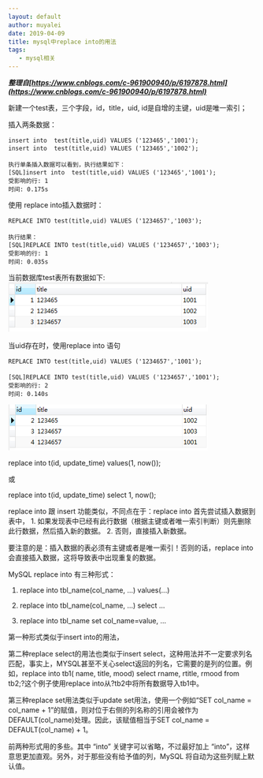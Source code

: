 ```yaml
---
layout: default
author: muyalei
date: 2019-04-09
title: mysql中replace into的用法
tags:
   - mysql相关
---
```



***整理自[https://www.cnblogs.com/c-961900940/p/6197878.html](https://www.cnblogs.com/c-961900940/p/6197878.html)***


新建一个test表，三个字段，id，title，uid,  id是自增的主键，uid是唯一索引；

插入两条数据：
```
insert into  test(title,uid) VALUES ('123465','1001');
insert into  test(title,uid) VALUES ('123465','1002');

执行单条插入数据可以看到，执行结果如下：
[SQL]insert into  test(title,uid) VALUES ('123465','1001');
受影响的行: 1
时间: 0.175s
```

使用 replace into插入数据时：
```
REPLACE INTO test(title,uid) VALUES ('1234657','1003');

执行结果：
[SQL]REPLACE INTO test(title,uid) VALUES ('1234657','1003');
受影响的行: 1
时间: 0.035s
```

当前数据库test表所有数据如下:<br/>
![2019-04-09-mysql中replace into的用法_图片1.png](https://github.com/muyalei/muyalei.github.io/blob/gh-pages/img/2019-04-09-mysql%E4%B8%ADreplace%20into%E7%9A%84%E7%94%A8%E6%B3%95_%E5%9B%BE%E7%89%871.png)

当uid存在时，使用replace into 语句
```
REPLACE INTO test(title,uid) VALUES ('1234657','1001');

[SQL]REPLACE INTO test(title,uid) VALUES ('1234657','1001');
受影响的行: 2
时间: 0.140s
```
![2019-04-09-mysql中replace into的用法_图片2.png](https://github.com/muyalei/muyalei.github.io/blob/gh-pages/img/2019-04-09-mysql%E4%B8%ADreplace%20into%E7%9A%84%E7%94%A8%E6%B3%95_%E5%9B%BE%E7%89%872.png)

replace into t(id, update_time) values(1, now());

或

replace into t(id, update_time) select 1, now();

replace into 跟 insert 功能类似，不同点在于：replace into 首先尝试插入数据到表中， 1. 如果发现表中已经有此行数据（根据主键或者唯一索引判断）则先删除此行数据，然后插入新的数据。 2. 否则，直接插入新数据。

要注意的是：插入数据的表必须有主键或者是唯一索引！否则的话，replace into 会直接插入数据，这将导致表中出现重复的数据。

MySQL replace into 有三种形式：

1. replace into tbl_name(col_name, ...) values(...)

2. replace into tbl_name(col_name, ...) select ...

3. replace into tbl_name set col_name=value, ...

第一种形式类似于insert into的用法，

第二种replace select的用法也类似于insert select，这种用法并不一定要求列名匹配，事实上，MYSQL甚至不关心select返回的列名，它需要的是列的位置。例如，replace into tb1( name, title, mood) select rname, rtitle, rmood from tb2;?这个例子使用replace into从?tb2中将所有数据导入tb1中。

第三种replace set用法类似于update set用法，使用一个例如“SET col_name = col_name + 1”的赋值，则对位于右侧的列名称的引用会被作为DEFAULT(col_name)处理。因此，该赋值相当于SET col_name = DEFAULT(col_name) + 1。

前两种形式用的多些。其中 “into” 关键字可以省略，不过最好加上 “into”，这样意思更加直观。另外，对于那些没有给予值的列，MySQL 将自动为这些列赋上默认值。
















